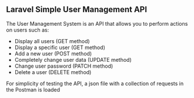## Laravel Simple User Management API 

The User Management System is an API that allows you to perform actions on users such as:
 - Display all users (GET method)
 - Display a specific user (GET method)
 - Add a new user (POST method)
 - Completely change user data (UPDATE method)
 - Change user password (PATCH method)
 - Delete a user (DELETE method)

For simplicity of testing the API, a json file with a collection of requests in the Postman is loaded
